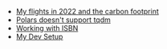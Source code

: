 - [My flights in 2022 and the carbon footprint](./flights-2022.md)
- [Polars doesn't support tqdm](./polars-tqdm-support.md)
- [Working with ISBN](./isbnlib.md)
- [My Dev Setup](./setup.md)
